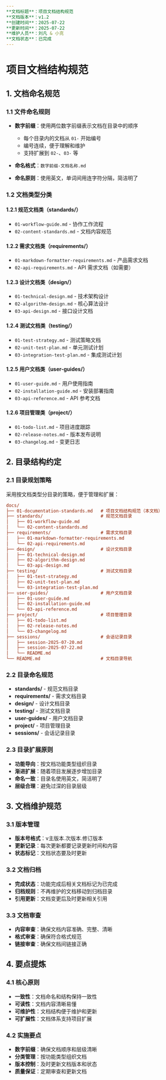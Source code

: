 ```yaml
---
**文档标题**：项目文档结构规范
**文档版本**：v1.2
**创建时间**：2025-07-22
**更新时间**：2025-07-22
**维护人员**：刘凡 & 小克
**文档状态**：已完成
---
```


# 项目文档结构规范

## 1. 文档命名规范

### 1.1 文件命名规则

- **数字前缀**：使用两位数字前缀表示文档在目录中的顺序
  - 每个目录内的文档从 `01-` 开始编号
  - 编号连续，便于理解和维护
  - 支持扩展到 `02-`、`03-` 等

- **命名格式**：`数字前缀-文档名称.md`
- **命名原则**：使用英文，单词间用连字符分隔，简洁明了

### 1.2 文档类型分类

#### 1.2.1 规范文档类（standards/）

- `01-workflow-guide.md` - 协作工作流程
- `02-content-standards.md` - 文档内容规范

#### 1.2.2 需求文档类（requirements/）

- `01-markdown-formatter-requirements.md` - 产品需求文档
- `02-api-requirements.md` - API 需求文档（如需要）

#### 1.2.3 设计文档类（design/）

- `01-technical-design.md` - 技术架构设计
- `02-algorithm-design.md` - 核心算法设计
- `03-api-design.md` - 接口设计文档

#### 1.2.4 测试文档类（testing/）

- `01-test-strategy.md` - 测试策略文档
- `02-unit-test-plan.md` - 单元测试计划
- `03-integration-test-plan.md` - 集成测试计划

#### 1.2.5 用户文档类（user-guides/）

- `01-user-guide.md` - 用户使用指南
- `02-installation-guide.md` - 安装部署指南
- `03-api-reference.md` - API 参考文档

#### 1.2.6 项目管理类（project/）

- `01-todo-list.md` - 项目进度跟踪
- `02-release-notes.md` - 版本发布说明
- `03-changelog.md` - 变更日志

## 2. 目录结构约定

### 2.1 目录规划策略

采用按文档类型分目录的策略，便于管理和扩展：

```ini
docs/
├── 01-documentation-standards.md   # 项目文档结构规范（本文档）
├── standards/                      # 规范文档目录
│   ├── 01-workflow-guide.md
│   └── 02-content-standards.md
├── requirements/                   # 需求文档目录
│   ├── 01-markdown-formatter-requirements.md
│   └── 02-api-requirements.md
├── design/                         # 设计文档目录
│   ├── 01-technical-design.md
│   ├── 02-algorithm-design.md
│   └── 03-api-design.md
├── testing/                        # 测试文档目录
│   ├── 01-test-strategy.md
│   ├── 02-unit-test-plan.md
│   └── 03-integration-test-plan.md
├── user-guides/                    # 用户文档目录
│   ├── 01-user-guide.md
│   ├── 02-installation-guide.md
│   └── 03-api-reference.md
├── project/                        # 项目管理目录
│   ├── 01-todo-list.md
│   ├── 02-release-notes.md
│   └── 03-changelog.md
├── sessions/                       # 会话记录目录
│   ├── session-2025-07-20.md
│   ├── session-2025-07-22.md
│   └── README.md
└── README.md                       # 文档目录导航
```

### 2.2 目录命名规范

- **standards/** - 规范文档目录
- **requirements/** - 需求文档目录
- **design/** - 设计文档目录
- **testing/** - 测试文档目录
- **user-guides/** - 用户文档目录
- **project/** - 项目管理目录
- **sessions/** - 会话记录目录

### 2.3 目录扩展原则

- **功能导向**：按文档功能类型组织目录
- **渐进扩展**：随着项目发展逐步增加目录
- **命名一致**：目录名使用英文，简洁明了
- **层级合理**：避免过深的目录层级

## 3. 文档维护规范

### 3.1 版本管理

- **版本号格式**：v主版本.次版本.修订版本
- **更新记录**：每次更新都要记录更新时间和内容
- **状态标记**：文档状态要及时更新

### 3.2 文档归档

- **完成状态**：功能完成后相关文档标记为已完成
- **归档规则**：不再维护的文档移动到归档目录
- **引用更新**：文档变更后及时更新相关引用

### 3.3 文档审查

- **内容审查**：确保文档内容准确、完整、清晰
- **格式审查**：确保符合格式规范
- **链接审查**：确保文档间链接正确

## 4. 要点提炼

### 4.1 核心原则

- **一致性**：文档命名和结构保持一致性
- **可读性**：文档内容清晰易懂
- **可维护性**：文档结构便于维护和更新
- **可扩展性**：文档体系支持项目扩展

### 4.2 实施要点

- **数字前缀**：确保文档顺序和层级清晰
- **分类管理**：按功能类型组织文档
- **版本控制**：及时更新文档版本和状态
- **质量保证**：定期审查和更新文档

